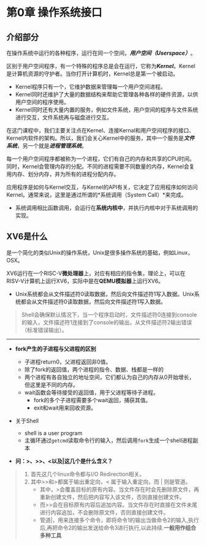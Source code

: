 第0章 操作系统接口
===

## 介绍部分

在操作系统中运行的各种程序，运行在同一个空间，***用户空间（Userspace）***。

区别于用户空间程序，有一个特殊的程序总是会在运行，它称为***Kernel***。Kernel是计算机资源的守护者。当你打开计算机时，Kernel总是第一个被启动。

- Kernel程序只有一个，它维护数据来管理每一个用户空间进程。
- Kernel同时还维护了大量的数据结构来帮助它管理各种各样的硬件资源，以供用户空间的程序使用。
- Kernel同时还有大量内置的服务，例如文件系统，用户空间的程序与文件系统进行交互，文件系统再与磁盘进行交互。

在这门课程中，我们主要关注点在Kernel、连接Kernal和用户空间程序的接口、Kernel内软件的架构。所以，我们会关心Kernel中的服务，其中一个服务是***文件系统***，另一个就是***进程管理系统***。

每一个用户空间程序都被称为一个进程，它们有自己的内存和共享的CPU时间。同时，Kernel会管理内存的分配。不同的进程需要不同数量的内存，Kernel会复用内存、划分内存，并为所有的进程分配内存。

应用程序是如何与Kernel交互，与Kernel的API有关，它决定了应用程序如何访问Kernel。通常来说，这里是通过所谓的*系统调用（System Call）*来完成。

- 系统调用相比函数调用，会运行在**系统内核中**，并执行内核中对于系统调用的实现。

## XV6是什么

是一个简化的类似Unix的操作系统，Unix是很多操作系统的基础，例如Linux，OSX。

XV6运行在一个RISC-V**微处理器**上，对应有相应的指令集，理论上，可以在RISV-V计算机上运行XV6，实际中是在**QEMU模拟器**上运行XV6。

- Unix系统都会从文件描述符0读取数据，然后向文件描述符1写入数据。Unix系统都会从文件描述符0读取数据，然后向文件描述符1写入数据。

> Shell会确保默认情况下，当一个程序启动时，文件描述符0连接到console的输入，文件描述符1连接到了console的输出，从文件描述符2输出错误（标准错误输出）。

---

- **fork产生的子进程与父进程的区别**
  - 子进程return0，父进程返回非0值。
  - 除了fork的返回值，两个进程的指令、数据、栈都是一样的
  - 两个进程有各自独立的地址空间，它们都认为自己的内存从0开始增长，但这里是不同的内存。
  - wait函数会等待接受的返回值，用于父进程等待子进程。
    - fork的多个子进程需要多个wait返回，捕获其值。
    - exit和wait用来回收资源。
- 关于Shell
  - shell is a user program
  - 主循环通过`getcmd`读取命令行的输入，然后调用`fork`生成一个shell进程副本

- **问：>、>>、<以及|这几个是什么含义？** 

> 1. 首先这几个linux命令都与I/O Redirection相关。 
> 2. 其中>>和>都属于输出重定向，< 属于输入重定向，而 | 则是管道。
>    - 其中，>会覆盖目标的原有内容。当文件存在时会先删除原文件，再重新创建文件，然后把内容写入该文件，否则直接创建文件。
>    - 而>>会在目标原有内容后追加内容。当文件存在时直接在文件未尾进行内容追加，不会删除原文件，否则直接创建文件。
>    - 管道|，用来连接多个命令，即将命令1的输出当做命令2的输入,执行后,再把命令2的输出发送给命令3进行执行,以此持续.**一般用作组合多种工具**

